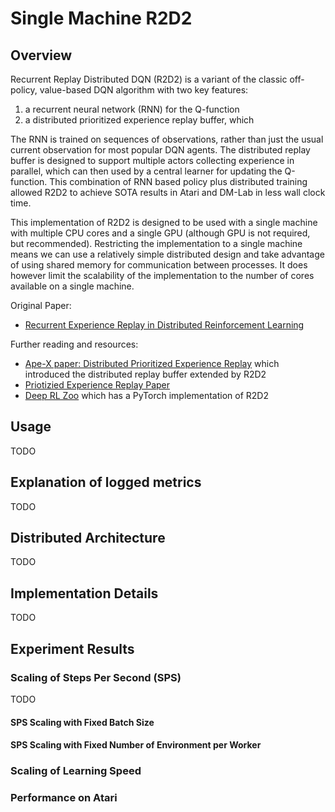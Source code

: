 # Single Machine R2D2

## Overview

Recurrent Replay Distributed DQN (R2D2) is a variant of the classic off-policy, value-based DQN algorithm with two key features:

1. a recurrent neural network (RNN) for the Q-function
2. a distributed prioritized experience replay buffer, which 

The RNN is trained on sequences of observations, rather than just the usual current observation for most popular DQN agents. The distributed replay buffer is designed to support multiple actors collecting experience in parallel, which can then used by a central learner for updating the Q-function. This combination of RNN based policy plus distributed training allowed R2D2 to achieve SOTA results in Atari and DM-Lab in less wall clock time.

This implementation of R2D2 is designed to be used with a single machine with multiple CPU cores and a single GPU (although GPU is not required, but recommended). Restricting the implementation to a single machine means we can use a relatively simple distributed design and take advantage of using shared memory for communication between processes. It does however limit the scalability of the implementation to the number of cores available on a single machine.

Original Paper:

- [Recurrent Experience Replay in Distributed Reinforcement Learning](https://openreview.net/pdf?id=r1lyTjAqYX)

Further reading and resources:

- [Ape-X paper: Distributed Prioritized Experience Replay](https://arxiv.org/abs/1803.00933) which introduced the distributed replay buffer extended by R2D2
- [Priotizied Experience Replay Paper](https://arxiv.org/pdf/1511.05952.pdf)
- [Deep RL Zoo](https://github.com/michaelnny/deep_rl_zoo) which has a PyTorch implementation of R2D2

## Usage

TODO

## Explanation of logged metrics

TODO

## Distributed Architecture

TODO

## Implementation Details

TODO

## Experiment Results

### Scaling of Steps Per Second (SPS) 

TODO

#### SPS Scaling with Fixed Batch Size


#### SPS Scaling with Fixed Number of Environment per Worker


### Scaling of Learning Speed

### Performance on Atari